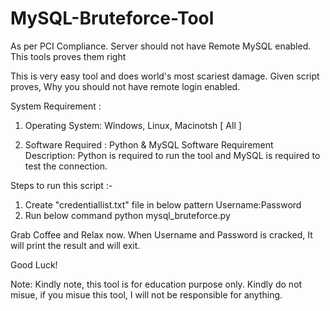 # MySQL-Bruteforce-Tool
As per PCI Compliance. Server should not have Remote MySQL enabled. This tools proves them right

This is very easy tool and does world's most scariest damage. Given script proves, Why you should not have remote login enabled.

System Requirement : 

1. Operating System: Windows, Linux, Macinotsh [ All ]

2. Software Required : Python & MySQL
Software Requirement Description: Python is required to run the tool and MySQL is required to test the connection.

Steps to run this script :-

1. Create "credentiallist.txt" file in below pattern
        Username:Password
2. Run below command 
        python mysql_bruteforce.py

Grab Coffee and Relax now. When Username and Password is cracked, It will print the result and will exit.

Good Luck!

Note: Kindly note, this tool is for education purpose only. Kindly do not misue, if you misue this tool, I will not be responsible for anything.
